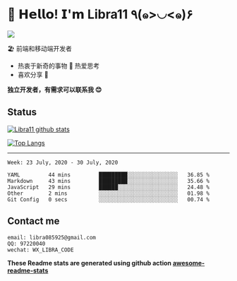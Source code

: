 # 🥳 𝗛𝗲𝗹𝗹𝗼! 𝗜'𝗺 Libra11 ٩(๑>◡<๑)۶

[![](https://img.shields.io/badge/-@Libra11-%23181717?style=flat-square&logo=github)](https://github.com/Libra11)

🏖 前端和移动端开发者

- 热衷于新奇的事物 🤩 热爱思考
- 喜欢分享 🧐

**独立开发者，有需求可以联系我 😊**

## Status

[![Libra11 github stats](https://github-readme-stats.vercel.app/api?username=Libra11&count_private=true&show_icons=true&theme=radical)](https://github.com/Libra11)

[![Top Langs](https://github-readme-stats.vercel.app/api/top-langs/?username=Libra11&theme=radical)](https://github.com/Libra11)

---

<!--START_SECTION:waka-->
```text
Week: 23 July, 2020 - 30 July, 2020

YAML         44 mins         █████████░░░░░░░░░░░░░░░░   36.85 % 
Markdown     43 mins         █████████░░░░░░░░░░░░░░░░   35.66 % 
JavaScript   29 mins         ██████░░░░░░░░░░░░░░░░░░░   24.48 % 
Other        2 mins          ░░░░░░░░░░░░░░░░░░░░░░░░░   01.98 % 
Git Config   0 secs          ░░░░░░░░░░░░░░░░░░░░░░░░░   00.74 %
```
<!--END_SECTION:waka-->

## Contact me

```text
email: libra085925@gmail.com
QQ: 97220040
wechat: WX_LIBRA_CODE
```

**These Readme stats are generated using github action [awesome-readme-stats](https://github.com/anmol098/waka-readme-stats)**
